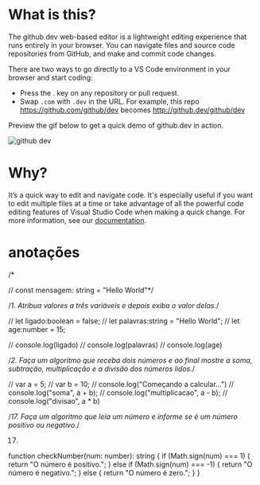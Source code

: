# What is this?

The github.dev web-based editor is a lightweight editing experience that runs entirely in your browser. You can navigate files and source code repositories from GitHub, and make and commit code changes.

There are two ways to go directly to a VS Code environment in your browser and start coding:

* Press the . key on any repository or pull request.
* Swap `.com` with `.dev` in the URL. For example, this repo https://github.com/github/dev becomes http://github.dev/github/dev

Preview the gif below to get a quick demo of github.dev in action.

![github dev](https://user-images.githubusercontent.com/856858/130119109-4769f2d7-9027-4bc4-a38c-10f297499e8f.gif)

# Why?
It’s a quick way to edit and navigate code. It's especially useful if you want to edit multiple files at a time or take advantage of all the powerful code editing features of Visual Studio Code when making a quick change. For more information, see our [documentation](https://github.co/codespaces-editor-help).


# anotações
/*


// const mensagem: string = "Hello World"*/

/*1. Atribua valores a três variáveis e depois exiba o valor
delas.*/

// let ligado:boolean = false;
// let palavras:string = "Hello World";
// let age:number = 15;

// console.log(ligado)
// console.log(palavras)
// console.log(age)

/*2. Faça um algoritmo que receba dois números e ao
final mostre a soma, subtração, multiplicação e a
divisão dos números lidos.*/

// var a = 5;
// var b = 10;
// console.log("Começando a calcular...")
// console.log("soma", a + b);
// console.log("multiplicacao", a - b);
// console.log("divisao", a * b)

/*17. Faça um algoritmo que leia um número e informe
se é um número positivo ou negativo.*/

17. 
function checkNumber(num: number): string {
    if (Math.sign(num) === 1) {
        return "O número é positivo.";
    } else if (Math.sign(num) === -1) {
        return "O número é negativo.";
    } else {
        return "O número é zero.";
    }
}